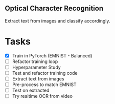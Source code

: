 ## Optical Character Recognition
Extract text from images and classify accordingly. 

# Tasks
- [X] Train in PyTorch (EMNIST - Balanced)
- [ ] Refactor training loop
- [ ] Hyperparameter Study 
- [ ] Test and refactor training code
- [ ] Extract text from images
- [ ] Pre-process to match EMNIST 
- [ ] Test on extracted
- [ ] Try realtime OCR from video
